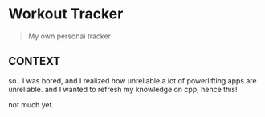 # Workout Tracker

> My own personal tracker

## CONTEXT

so.. I was bored, and I realized how unreliable a lot of powerlifting apps are unreliable. and I wanted to refresh my knowledge on cpp, hence this!

not much yet.
